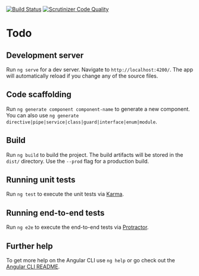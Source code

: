 [![Build Status](https://travis-ci.org/aacastro91/todo-angular.svg?branch=master)](https://travis-ci.org/aacastro91/todo-angular)
[![Scrutinizer Code Quality](https://scrutinizer-ci.com/g/aacastro91/todo-angular/badges/quality-score.png?b=master)](https://scrutinizer-ci.com/g/aacastro91/todo-angular/?branch=master)

# Todo

## Development server

Run `ng serve` for a dev server. Navigate to `http://localhost:4200/`. The app will automatically reload if you change any of the source files.

## Code scaffolding

Run `ng generate component component-name` to generate a new component. You can also use `ng generate directive|pipe|service|class|guard|interface|enum|module`.

## Build

Run `ng build` to build the project. The build artifacts will be stored in the `dist/` directory. Use the `--prod` flag for a production build.

## Running unit tests

Run `ng test` to execute the unit tests via [Karma](https://karma-runner.github.io).

## Running end-to-end tests

Run `ng e2e` to execute the end-to-end tests via [Protractor](http://www.protractortest.org/).

## Further help

To get more help on the Angular CLI use `ng help` or go check out the [Angular CLI README](https://github.com/angular/angular-cli/blob/master/README.md).
